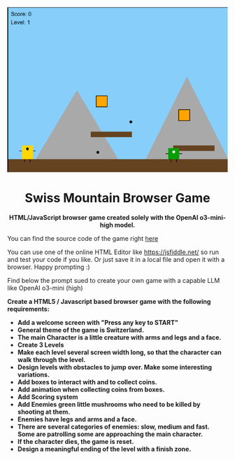 
<div align="center">
  <img src="game.png" width="700"/>
  <h1>Swiss Mountain Browser Game</h1>
  
  <p><strong>HTML/JavaScript browser game created solely with the OpenAI o3-mini-high model.</strong></p>
  
</div>

You can find the source code of the game right <a href="game.html">here</a>

You can use one of the online HTML Editor like https://jsfiddle.net/ so run and test your code if you like.
Or just save it in a local file and open it with a browser. Happy prompting :)

Find below the prompt sued to create your own game with a capable LLM like OpenAI o3-mini (high)

<b>Create a HTML5 / Javascript based browser game with the following requirements:<b>
<ul>
        <li>Add a welcome screen with "Press any key to START"</li>
        <li>General theme of the game is Switzerland.</li>
        <li>The main Character is a little creature with arms and legs and a face.</li>
        <li>Create 3 Levels</li>
        <li>Make each level several screen width long, so that the character can walk through the level.</li>
        <li>Design levels with obstacles to jump over. Make some interesting variations.</li>
        <li>Add boxes to interact with and to collect coins.</li>
        <li>Add animation when collecting coins from boxes.</li>
        <li>Add Scoring system</li>
        <li>Add Enemies green little mushrooms who need to be killed by shooting at them.</li>
        <li>Enemies have legs and arms and a face.</li>
        <li>There are several categories of enemies: slow, medium and fast. Some are patrolling some are approaching the main character.</li>
        <li>If the character dies, the game is reset.</li>
        <li>Design a meaningful ending of the level with a finish zone.</li>
</ul>
